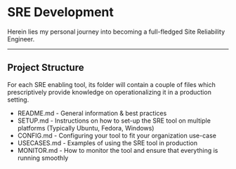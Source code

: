 # SRE Development

Herein lies my personal journey into becoming a full-fledged Site Reliability Engineer. 



---

## Project Structure

For each SRE enabling tool, its folder will contain a couple of files which prescriptively provide knowledge on operationalizing it in a production setting. 

- README.md - General information & best practices
- SETUP.md - Instructions on how to set-up the SRE tool on multiple platforms (Typically Ubuntu, Fedora, Windows)
- CONFIG.md - Configuring your tool to fit your organization use-case
- USECASES.md - Examples of using the SRE tool in production
- MONITOR.md - How to monitor the tool and ensure that everything is running smoothly



